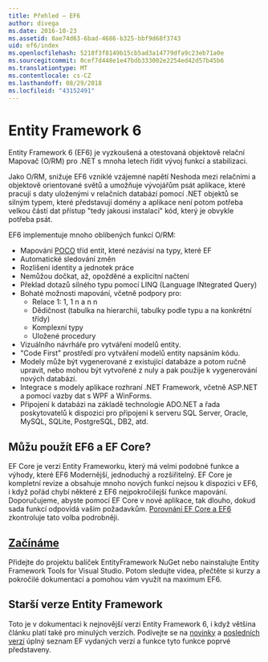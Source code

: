 ```yaml
---
title: Přehled – EF6
author: divega
ms.date: 2016-10-23
ms.assetid: 8ae74d63-6bad-4686-b325-bbf9d68f3743
uid: ef6/index
ms.openlocfilehash: 5218f3f8149b15cb5ad3a14779dfa9c23eb71a0e
ms.sourcegitcommit: 0cef7d448e1e47bdb333002e2254ed42d57b45b6
ms.translationtype: MT
ms.contentlocale: cs-CZ
ms.lasthandoff: 08/29/2018
ms.locfileid: "43152491"
---
```

# <a name="entity-framework-6"></a>Entity Framework 6
Entity Framework 6 (EF6) je vyzkoušená a otestovaná objektově relační Mapovač (O/RM) pro .NET s mnoha letech řídit vývoj funkcí a stabilizaci.

Jako O/RM, snižuje EF6 vzniklé vzájemné napětí Neshoda mezi relačními a objektově orientované světů a umožňuje vývojářům psát aplikace, které pracují s daty uloženými v relačních databází pomocí .NET objektů se silným typem, které představují domény a aplikace není potom potřeba velkou částí dat přístup "tedy jakousi instalaci" kód, který je obvykle potřeba psát.

EF6 implementuje mnoho oblíbených funkcí O/RM:
- Mapování [POCO](~/ef6/resources/glossary.md#poco) tříd entit, které nezávisí na typy, které EF
- Automatické sledování změn
- Rozlišení identity a jednotek práce
- Nemůžou dočkat, až, opožděné a explicitní načtení
- Překlad dotazů silného typu pomocí LINQ (Language INtegrated Query)
- Bohaté možnosti mapování, včetně podpory pro:
  - Relace 1: 1, 1 n a n n
  - Dědičnost (tabulka na hierarchii, tabulky podle typu a na konkrétní třídy)
  - Komplexní typy
  - Uložené procedury
- Vizuálního návrháře pro vytváření modelů entity.
- "Code First" prostředí pro vytváření modelů entity napsáním kódu.
- Modely může být vygenerované z existující databáze a potom ručně upravit, nebo mohou být vytvořené z nuly a pak použije k vygenerování nových databází.
- Integrace s modely aplikace rozhraní .NET Framework, včetně ASP.NET a pomocí vazby dat s WPF a WinForms.
- Připojení k databázi na základě technologie ADO.NET a řada poskytovatelů k dispozici pro připojení k serveru SQL Server, Oracle, MySQL, SQLite, PostgreSQL, DB2, atd.

## <a name="should-i-use-ef6-or-ef-core"></a>Můžu použít EF6 a EF Core?

EF Core je verzi Entity Frameworku, který má velmi podobné funkce a výhody, které EF6 Modernější, jednoduchý a rozšiřitelný.
EF Core je kompletní revize a obsahuje mnoho nových funkcí nejsou k dispozici v EF6, i když pořád chybí některé z EF6 nejpokročilejší funkce mapování.
Doporučujeme, abyste pomocí EF Core v nové aplikace, tak dlouho, dokud sada funkcí odpovídá vašim požadavkům.
[Porovnání EF Core a EF6](xref:efcore-and-ef6/index) zkontroluje tato volba podrobněji.

## <a name="get-startedef6get-startedmd"></a>[Začínáme](~/ef6/get-started.md)

Přidejte do projektu balíček EntityFramework NuGet nebo nainstalujte Entity Framework Tools for Visual Studio. Potom sledujte videa, přečtěte si kurzy a pokročilé dokumentací a pomohou vám využít na maximum EF6.

## <a name="past-entity-framework-versions"></a>Starší verze Entity Framework

Toto je v dokumentaci k nejnovější verzi Entity Framework 6, i když většina článku platí také pro minulých verzích.
Podívejte se na [novinky](~/ef6/what-is-new/index.md) a [posledních verzí](~/ef6/what-is-new/past-releases.md) úplný seznam EF vydaných verzí a funkce tyto funkce poprvé představeny.
